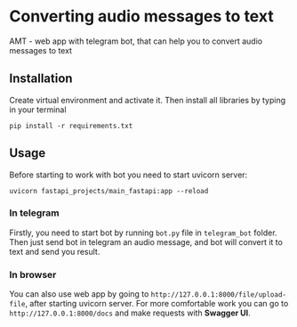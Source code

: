 # Converting audio messages to text

AMT - web app with telegram bot, that can help you to convert audio messages to text

## Installation

Create virtual environment and activate it. Then install all libraries by typing in your terminal 

`pip install -r requirements.txt` 


## Usage

Before starting to work with bot you need to start uvicorn server:

`uvicorn fastapi_projects/main_fastapi:app --reload` 

### In telegram

Firstly, you need to start bot by running `bot.py` file in `telegram_bot` folder. Then just send bot in telegram an audio message, and bot will convert it to text and send you result.


### In browser

You can also use web app by going to `http://127.0.0.1:8000/file/upload-file`, after starting uvicorn server. 
For more comfortable work you can go to `http://127.0.0.1:8000/docs` and make requests with __Swagger UI__.


